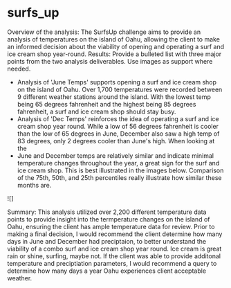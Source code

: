 # surfs_up

Overview of the analysis: The SurfsUp challenge aims to provide an analysis of temperatures on the island of Oahu, allowing the client to make an informed decision about the viability of opening and operating a surf and ice cream shop year-round. 
Results: Provide a bulleted list with three major points from the two analysis deliverables. Use images as support where needed.
* Analysis of 'June Temps' supports opening a surf and ice cream shop on the island of Oahu. Over 1,700 temperatures were recorded between 9 different weather stations around the island. With the lowest temp being 65 degrees fahrenheit and the highest being 85 degrees fahrenheit, a surf and ice cream shop should stay busy.
* Analysis of 'Dec Temps' reinforces the idea of operating a surf and ice cream shop year round. While a low of 56 degrees fahrenheit is cooler than the low of 65 degrees in June, December also saw a high temp of 83 degrees, only 2 degrees cooler than June's high. When looking at the 
*  June and December temps are relatively similar and indicate minimal temperature changes throughout the year, a great sign for the surf and ice cream shop. This is best illustrated in the images below. Comparison of the 75th, 50th, and 25th percentiles really illustrate how similar these months are. 

![]


Summary: This analysis utilized over 2,200 different temperature data points to provide insight into the termperature changes on the island of Oahu, ensuring the client has ample temperature data for review. Prior to making a final decision, I would recommend the client determine how many days in June and December had preciptaion, to better understand the viability of a combo surf and ice cream shop year round. Ice cream is great rain or shine, surfing, maybe not. If the client was able to provide additonal temperature and preciptiation parameters, I would recommend a query to determine how many days a year Oahu experiences client acceptable weather. 
